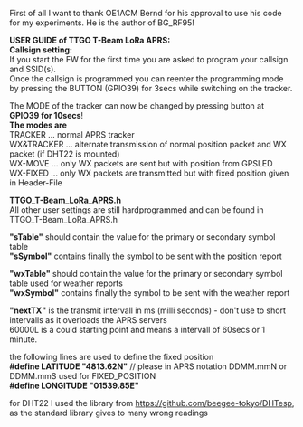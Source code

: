 First of all I want to thank OE1ACM Bernd for his approval to use his code for my experiments.
He is the author of BG_RF95!

<b>USER GUIDE of TTGO T-Beam LoRa APRS:</b><br>
<b>Callsign setting:</b><br>
If you start the FW for the first time you are asked to program your callsign and SSID(s).<br>
Once the callsign is programmed you can reenter the programming mode by pressing the BUTTON (GPIO39) for 3secs while switching on the tracker.<br>

The MODE of the tracker can now be changed by pressing button at <b>GPIO39 for 10secs</b>!<br>
<b>The modes are</b><br>
TRACKER ...     normal APRS tracker<br>
WX&TRACKER ...  alternate transmission of normal position packet and WX packet (if DHT22 is mounted)<br>
WX-MOVE ...     only WX packets are sent but with position from GPSLED<br>
WX-FIXED ...    only WX packets are transmitted but with fixed position given in Header-File<br>

<b>TTGO_T-Beam_LoRa_APRS.h</b><br>
All other user settings are still hardprogrammed and can be found in TTGO_T-Beam_LoRa_APRS.h<br>

<b>"sTable"</b> should contain the value for the primary or secondary symbol table<br>
<b>"sSymbol"</b> contains finally the symbol to be sent with the position report

<b>"wxTable"</b> should contain the value for the primary or secondary symbol table used for weather reports<br>
<b>"wxSymbol"</b> contains finally the symbol to be sent with the weather report

<b>"nextTX"</b> is the transmit intervall in ms (milli seconds) - don't use to short intervalls as it overloads the APRS servers<br>
60000L is a could starting point and means a intervall of 60secs or 1 minute.

the following lines are used to define the fixed position<br>
<b>#define LATITUDE "4813.62N"</b>  // please in APRS notation DDMM.mmN or DDMM.mmS used for FIXED_POSITION<br>
<b>#define LONGITUDE "01539.85E"</b>

for DHT22 I used the library from https://github.com/beegee-tokyo/DHTesp, as the standard library gives to many wrong readings
